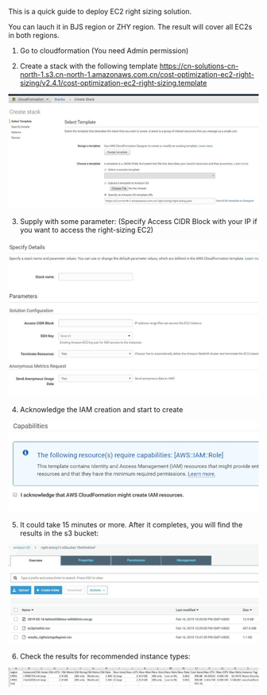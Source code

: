 This is a quick guide to deploy EC2 right sizing solution.

You can lauch it in BJS region or ZHY region. The result will cover all EC2s in both regions.

1.	Go to cloudformation (You need Admin permission)

2.	Create a stack with the following template
https://cn-solutions-cn-north-1.s3.cn-north-1.amazonaws.com.cn/cost-optimization-ec2-right-sizing/v2.4.1/cost-optimization-ec2-right-sizing.template

![image](https://github.com/xmubeta/cost-optimization-ec2-right-sizing/blob/master/images/step-1.jpg)

3. Supply with some parameter: (Specify Access CIDR Block with your IP if you want to access the right-sizing EC2)

![image](https://github.com/xmubeta/cost-optimization-ec2-right-sizing/blob/master/images/step-2.jpg)

4. Acknowledge the IAM creation and start to create

![image](https://github.com/xmubeta/cost-optimization-ec2-right-sizing/blob/master/images/step-3.jpg)

5. It could take 15 minutes or more. After it completes, you will find the results in the s3 bucket:

![image](https://github.com/xmubeta/cost-optimization-ec2-right-sizing/blob/master/images/step-4.jpg)

6. Check the results for recommended instance types:

![image](https://github.com/xmubeta/cost-optimization-ec2-right-sizing/blob/master/images/step-5.jpg)
